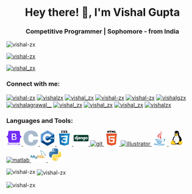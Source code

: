 <h1 align="center">Hey there! 👋, I'm Vishal Gupta</h1>
<h3 align="center">Competitive Programmer | Sophomore - from India</h3>

<p align="left"> <img src="https://komarev.com/ghpvc/?username=vishal-zx&label=Profile%20views&color=0e75b6&style=flat" alt="vishal-zx" /> </p>

<p align="left"> <a href="https://github.com/ryo-ma/github-profile-trophy"><img src="https://github-profile-trophy.vercel.app/?username=vishal-zx" alt="vishal-zx" /></a> </p>

<p align="left"> <a href="https://twitter.com/vishal_zx" target="blank"><img src="https://img.shields.io/twitter/follow/vishal_zx?logo=twitter&style=for-the-badge" alt="vishal_zx" /></a> </p>

<h3 align="left">Connect with me:</h3>
<p align="left">
<a href="https://codepen.io/vishal-zx" target="blank"><img align="center" src="https://cdn.jsdelivr.net/npm/simple-icons@3.0.1/icons/codepen.svg" alt="vishal-zx" height="30" width="40" /></a>
<a href="https://dev.to/vishalzx" target="blank"><img align="center" src="https://cdn.jsdelivr.net/npm/simple-icons@3.0.1/icons/dev-dot-to.svg" alt="vishalzx" height="30" width="40" /></a>
<a href="https://twitter.com/vishal_zx" target="blank"><img align="center" src="https://cdn.jsdelivr.net/npm/simple-icons@3.0.1/icons/twitter.svg" alt="vishal_zx" height="30" width="40" /></a>
<a href="https://linkedin.com/in/vishal-zx" target="blank"><img align="center" src="https://cdn.jsdelivr.net/npm/simple-icons@3.0.1/icons/linkedin.svg" alt="vishal-zx" height="30" width="40" /></a>
<a href="https://stackoverflow.com/users/vishal-zx" target="blank"><img align="center" src="https://cdn.jsdelivr.net/npm/simple-icons@3.0.1/icons/stackoverflow.svg" alt="vishal-zx" height="30" width="40" /></a>
<a href="https://fb.com/vishalgzx" target="blank"><img align="center" src="https://cdn.jsdelivr.net/npm/simple-icons@3.0.1/icons/facebook.svg" alt="vishalgzx" height="30" width="40" /></a>
<a href="https://instagram.com/vishalagrawal__" target="blank"><img align="center" src="https://cdn.jsdelivr.net/npm/simple-icons@3.0.1/icons/instagram.svg" alt="vishalagrawal__" height="30" width="40" /></a>
<a href="https://www.codechef.com/users/vishal_zx" target="blank"><img align="center" src="https://cdn.jsdelivr.net/npm/simple-icons@3.1.0/icons/codechef.svg" alt="vishal_zx" height="30" width="40" /></a>
<a href="https://www.hackerrank.com/vishal_zx" target="blank"><img align="center" src="https://cdn.jsdelivr.net/npm/simple-icons@3.0.1/icons/hackerrank.svg" alt="vishal_zx" height="30" width="40" /></a>
<a href="https://codeforces.com/profile/vishal_zx" target="blank"><img align="center" src="https://cdn.jsdelivr.net/npm/simple-icons@3.0.1/icons/codeforces.svg" alt="vishal_zx" height="30" width="40" /></a>
<a href="https://auth.geeksforgeeks.org/user/vishalzx" target="blank"><img align="center" src="https://cdn.jsdelivr.net/npm/simple-icons@3.0.1/icons/geeksforgeeks.svg" alt="vishalzx" height="30" width="40" /></a>
</p>

<h3 align="left">Languages and Tools:</h3>
<p align="left"> <a href="https://getbootstrap.com" target="_blank"> <img src="https://raw.githubusercontent.com/devicons/devicon/master/icons/bootstrap/bootstrap-plain-wordmark.svg" alt="bootstrap" width="40" height="40"/> </a> <a href="https://www.cprogramming.com/" target="_blank"> <img src="https://raw.githubusercontent.com/devicons/devicon/master/icons/c/c-original.svg" alt="c" width="40" height="40"/> </a> <a href="https://www.w3schools.com/cpp/" target="_blank"> <img src="https://raw.githubusercontent.com/devicons/devicon/master/icons/cplusplus/cplusplus-original.svg" alt="cplusplus" width="40" height="40"/> </a> <a href="https://www.w3schools.com/css/" target="_blank"> <img src="https://raw.githubusercontent.com/devicons/devicon/master/icons/css3/css3-original-wordmark.svg" alt="css3" width="40" height="40"/> </a> <a href="https://www.djangoproject.com/" target="_blank"> <img src="https://raw.githubusercontent.com/devicons/devicon/master/icons/django/django-original.svg" alt="django" width="40" height="40"/> </a> <a href="https://git-scm.com/" target="_blank"> <img src="https://www.vectorlogo.zone/logos/git-scm/git-scm-icon.svg" alt="git" width="40" height="40"/> </a> <a href="https://www.w3.org/html/" target="_blank"> <img src="https://raw.githubusercontent.com/devicons/devicon/master/icons/html5/html5-original-wordmark.svg" alt="html5" width="40" height="40"/> </a> <a href="https://www.adobe.com/in/products/illustrator.html" target="_blank"> <img src="https://www.vectorlogo.zone/logos/adobe_illustrator/adobe_illustrator-icon.svg" alt="illustrator" width="40" height="40"/> </a> <a href="https://www.java.com" target="_blank"> <img src="https://raw.githubusercontent.com/devicons/devicon/master/icons/java/java-original.svg" alt="java" width="40" height="40"/> </a> <a href="https://www.linux.org/" target="_blank"> <img src="https://raw.githubusercontent.com/devicons/devicon/master/icons/linux/linux-original.svg" alt="linux" width="40" height="40"/> </a> <a href="https://www.mathworks.com/" target="_blank"> <img src="https://raw.githubusercontent.com/simple-icons/simple-icons/master/icons/mathworks.svg" alt="matlab" width="40" height="40"/> </a> <a href="https://www.mysql.com/" target="_blank"> <img src="https://raw.githubusercontent.com/devicons/devicon/master/icons/mysql/mysql-original-wordmark.svg" alt="mysql" width="40" height="40"/> </a> <a href="https://www.python.org" target="_blank"> <img src="https://raw.githubusercontent.com/devicons/devicon/master/icons/python/python-original.svg" alt="python" width="40" height="40"/> </a> </p>

<p><img align="left" src="https://github-readme-stats.vercel.app/api/top-langs?username=vishal-zx&show_icons=true&locale=en&layout=compact" alt="vishal-zx" /></p>

<p>&nbsp;<img align="center" src="https://github-readme-stats.vercel.app/api?username=vishal-zx&show_icons=true&locale=en" alt="vishal-zx" /></p>

<p><img align="center" src="https://github-readme-streak-stats.herokuapp.com/?user=vishal-zx&" alt="vishal-zx" /></p>
